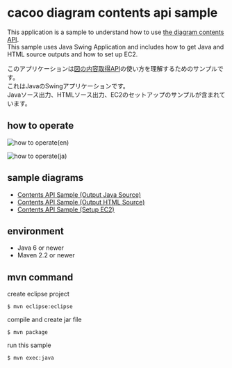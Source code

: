 cacoo diagram contents api sample
=================================

This application is a sample to understand how to use [the diagram contents API](http://cacoo.com/lang/en/api_diagram_contents).  
This sample uses Java Swing Application and includes how to get Java and HTML source outputs and how to set up EC2.

このアプリケーションは[図の内容取得API](http://cacoo.com/lang/ja/api_diagram_contents)の使い方を理解するためのサンプルです。  
これはJavaのSwingアプリケーションです。  
Javaソース出力、HTMLソース出力、EC2のセットアップのサンプルが含まれています。

how to operate
--------------

![how to operate(en)](https://cacoo.com/diagrams/82DO48lVNFn9uXYc-ABC5B.png)

![how to operate(ja)](https://cacoo.com/diagrams/82DO48lVNFn9uXYc-5E77F.png)


sample diagrams
---------------

- [Contents API Sample (Output Java Source)](https://cacoo.com/diagrams/fiNXi7g3cquoaLMu)
- [Contents API Sample (Output HTML Source)](https://cacoo.com/diagrams/uYLmRZomNIc0ngG5)
- [Contents API Sample (Setup EC2)](https://cacoo.com/diagrams/p34VEcoIoROfDM4k)

environment
-----------

- Java 6 or newer
- Maven 2.2 or newer

mvn command
-----------

create eclipse project

    $ mvn eclipse:eclipse

compile and create jar file

    $ mvn package

run this sample

    $ mvn exec:java